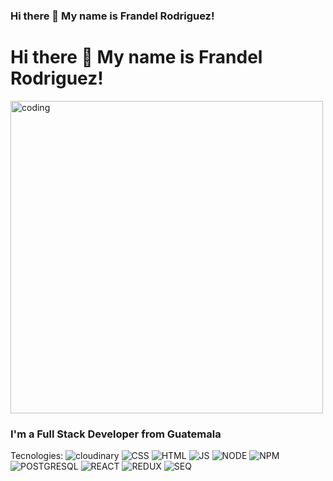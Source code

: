 ### Hi there 👋 My name is Frandel Rodriguez!

<h1>Hi there 👋 My name is Frandel Rodriguez!</h1>

<img src="https://github.com/Naotari/Naotari/blob/master/code.gif" alt="coding" width="500"></img>
  
<h3>I'm a Full Stack Developer from Guatemala</h3>

Tecnologies:
<img src="https://github.com/Naotari/Naotari/blob/master/Cloudinary-01.jpg" alt="cloudinary" heigh="10px"></img>
<img src="https://github.com/Naotari/Naotari/blob/master/CSS-3-01.jpg" alt="CSS" heigh="10px"></img>
<img src="https://github.com/Naotari/Naotari/blob/master/HTML-5-logo-vector-01.jpg" alt="HTML" heigh="10px"></img>
<img src="https://github.com/Naotari/Naotari/blob/master/JavaScript-01.jpg" alt="JS" heigh="10px"></img>
<img src="https://github.com/Naotari/Naotari/blob/master/Node-JS-01.jpg" alt="NODE" heigh="10px"></img>
<img src="https://github.com/Naotari/Naotari/blob/master/Npm-01.jpg" alt="NPM" heigh="10px"></img>
<img src="https://github.com/Naotari/Naotari/blob/master/PostgreSQL-01.jpg" alt="POSTGRESQL" heigh="10px"></img>
<img src="https://github.com/Naotari/Naotari/blob/master/React-01.jpg" alt="REACT" heigh="10px"></img>
<img src="https://github.com/Naotari/Naotari/blob/master/Redux-01.jpg" alt="REDUX" heigh="10px"></img>
<img src="https://github.com/Naotari/Naotari/blob/master/Sequelize-01.jpg" alt="SEQ" heigh="10px"></img>

<!--
**Naotari/Naotari** is a ✨ _special_ ✨ repository because its `README.md` (this file) appears on your GitHub profile.

Here are some ideas to get you started:

- 🔭 I’m currently working on ...
- 🌱 I’m currently learning ...
- 👯 I’m looking to collaborate on ...
- 🤔 I’m looking for help with ...
- 💬 Ask me about ...
- 📫 How to reach me: ...
- 😄 Pronouns: ...
- ⚡ Fun fact: ...
-->
